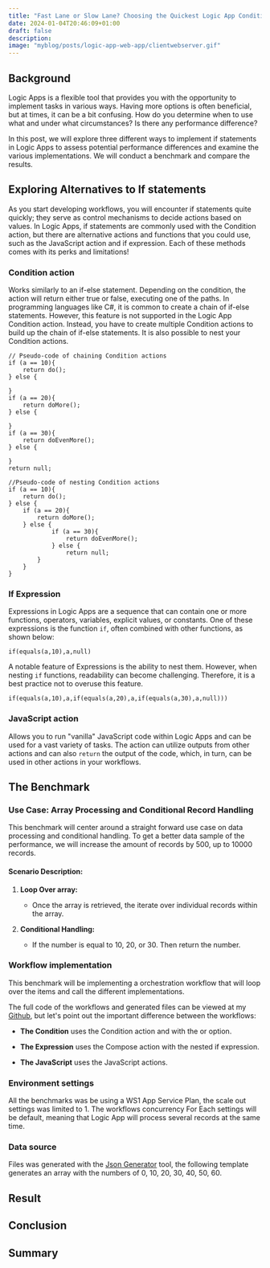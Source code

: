 ```yaml
---
title: "Fast Lane or Slow Lane? Choosing the Quickest Logic App Condition!🏎️" 
date: 2024-01-04T20:46:09+01:00
draft: false
description: 
image: "myblog/posts/logic-app-web-app/clientwebserver.gif"
---
```


## Background   
Logic Apps is a flexible tool that provides you with the opportunity to implement tasks in various ways. Having more options is often beneficial, but at times, it can be a bit confusing. How do you determine when to use what and under what circumstances? Is there any performance difference?

In this post, we will explore three different ways to implement if statements in Logic Apps to assess potential performance differences and examine the various implementations. We will conduct a benchmark and compare the results.

##  Exploring Alternatives to If statements
As you start developing workflows, you will encounter if statements quite quickly; they serve as control mechanisms to decide actions based on values. In Logic Apps, if statements are commonly used with the Condition action, but there are alternative actions and functions that you could use, such as the JavaScript action and if expression. Each of these methods comes with its perks and limitations!

### Condition action
Works similarly to an if-else statement. Depending on the condition, the action will return either true or false, executing one of the paths. In programming languages like C#, it is common to create a chain of if-else statements. However, this feature is not supported in the Logic App Condition action. Instead, you have to create multiple Condition actions to build up the chain of if-else statements. It is also possible to nest your Condition actions.
```
// Pseudo-code of chaining Condition actions
if (a == 10){
    return do();
} else {

}
if (a == 20){
    return doMore();
} else {

}
if (a == 30){
    return doEvenMore();
} else {

}
return null;

//Pseudo-code of nesting Condition actions
if (a == 10){
    return do();
} else {
    if (a == 20){
        return doMore();
    } else {
            if (a == 30){
                return doEvenMore();
            } else {
                return null;
        }
    }
}

```
### If Expression
Expressions in Logic Apps are a sequence that can contain one or more functions, operators, variables, explicit values, or constants. One of these expressions is the function `if`, often combined with other functions, as shown below:
```
if(equals(a,10),a,null)
```
A notable feature of Expressions is the ability to nest them. However, when nesting `if` functions, readability can become challenging. Therefore, it is a best practice not to overuse this feature. 
```
if(equals(a,10),a,if(equals(a,20),a,if(equals(a,30),a,null)))
```

### JavaScript action
Allows you to run "vanilla" JavaScript code within Logic Apps and can be used for a vast variety of tasks. The action can utilize outputs from other actions and can also `return` the output of the code, which, in turn, can be used in other actions in your workflows.

## The Benchmark
### Use Case: Array Processing and Conditional Record Handling
This benchmark will center around a straight forward use case on data processing and conditional handling. To get a better data sample of the performance, we will increase the amount of records by 500, up to 10000 records. 

#### Scenario Description:
1. **Loop Over array:**
   - Once the array is retrieved, the iterate over individual records within the array.

2. **Conditional Handling:**
   - If the number is equal to 10, 20, or 30. Then return the number.

### Workflow implementation
This benchmark will be implementing a orchestration workflow that will loop over the items and call the different implementations. 

The full code of the workflows and generated files can be viewed at my [Github](https://github.com/antonidag/logic-app-condition-vs-switch), but let's point out the important difference between the workflows:

- __The Condition__  uses the Condition action and with the or option.

- __The Expression__ uses the Compose action with the nested if expression.

- __The JavaScript__ uses the JavaScript actions.

### Environment settings
All the benchmarks was be using a WS1 App Service Plan, the scale out settings was limited to 1. 
The workflows concurrency For Each settings will be default, meaning that Logic App will process several records at the same time. 

### Data source
Files was generated with the <a href="https://json-generator.com/" target="_blank" rel="noopener noreferrer">Json Generator</a> tool, the following template generates an array with the numbers of 0, 10, 20, 30, 40, 50, 60.

## Result

## Conclusion

## Summary
